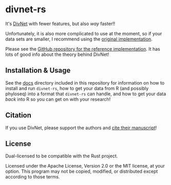 # divnet-rs

It's [DivNet](https://github.com/adw96/DivNet) with fewer features, but also *way* faster!!

Unfortunately, it is also more complicated to use at the moment, so if your data sets are smaller, I recommend using the [original implementation](https://github.com/adw96/DivNet).

Please see the [GitHub repository for the reference implementation](https://github.com/adw96/DivNet).  It has lots of good info about the theory behind DivNet!

## Installation & Usage

See the [docs](./docs) directory included in this repository for information on
how to install and run `divnet-rs`, how to get your data from R (and possibly
phyloseq) into a format that `divnet-rs` can handle, and how to get your data
*back* into R so you can get on with your research!

## Citation

If you use DivNet, please support the authors and [cite their manuscript](https://doi.org/10.1093/biostatistics/kxaa015)!

## License

Dual-licensed to be compatible with the Rust project.

Licensed under the Apache License, Version 2.0 or the MIT license, at your option. This program may not be copied, modified, or distributed except according to those terms.